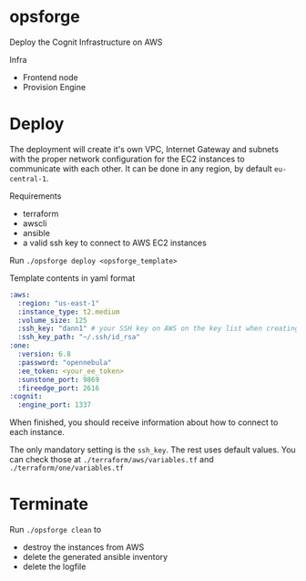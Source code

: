 # opsforge

Deploy the Cognit Infrastructure on AWS

Infra
- Frontend node
- Provision Engine

# Deploy

The deployment will create it's own VPC, Internet Gateway and subnets with the proper network configuration for the EC2 instances to communicate with each other. It can be done in any region, by default `eu-central-1`.

Requirements

- terraform
- awscli
- ansible
- a valid ssh key to connect to AWS EC2 instances


Run `./opsforge deploy <opsforge_template>`

Template contents in yaml format

```yaml
:aws:
  :region: "us-east-1"
  :instance_type: t2.medium
  :volume_size: 125
  :ssh_key: "dann1" # your SSH key on AWS on the key list when creating an EC2 instance
  :ssh_key_path: "~/.ssh/id_rsa"
:one:
  :version: 6.8
  :password: "opennebula"
  :ee_token: <your_ee_token>
  :sunstone_port: 9869
  :fireedge_port: 2616
:cognit:
  :engine_port: 1337
```

When finished, you should receive information about how to connect to each instance.

The only mandatory setting is the `ssh_key`. The rest uses default values. You can check those at `./terraform/aws/variables.tf` and `./terraform/one/variables.tf`

# Terminate

Run `./opsforge clean` to
- destroy the instances from AWS
- delete the generated ansible inventory
- delete the logfile


